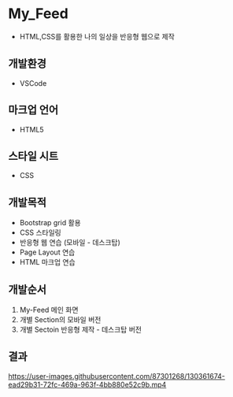 # My_Feed
- HTML,CSS를 활용한 나의 일상을 반응형 웹으로 제작

## 개발환경
-  VSCode

## 마크업 언어
- HTML5

## 스타일 시트
- CSS

## 개발목적
- Bootstrap grid 활용 
- CSS 스타일링 
- 반응형 웹 연습 (모바일 - 데스크탑)
- Page Layout 연습
- HTML 마크업 연습

## 개발순서
1. My-Feed 메인 화면
2. 개별 Section의 모바일 버전
3. 개별 Sectoin 반응형 제작 - 데스크탑 버전

## 결과
https://user-images.githubusercontent.com/87301268/130361674-ead29b31-72fc-469a-963f-4bb880e52c9b.mp4

